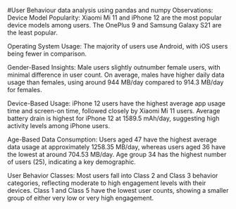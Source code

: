 #User Behaviour data analysis using pandas and numpy 
Observations:
Device Model Popularity:
Xiaomi Mi 11 and iPhone 12 are the most popular device models among users.
The OnePlus 9 and Samsung Galaxy S21 are the least popular.

Operating System Usage:
The majority of users use Android, with iOS users being fewer in comparison.

Gender-Based Insights:
Male users slightly outnumber female users, with minimal difference in user count.
On average, males have higher daily data usage than females, using around 944 MB/day compared to 914.3 MB/day for females.

Device-Based Usage:
iPhone 12 users have the highest average app usage time and screen-on time, followed closely by Xiaomi Mi 11 users.
Average battery drain is highest for iPhone 12 at 1589.5 mAh/day, suggesting high activity levels among iPhone users.

Age-Based Data Consumption:
Users aged 47 have the highest average data usage at approximately 1258.35 MB/day, whereas users aged 36 have the lowest at around 704.53 MB/day.
Age group 34 has the highest number of users (25), indicating a key demographic.

User Behavior Classes:
Most users fall into Class 2 and Class 3 behavior categories, reflecting moderate to high engagement levels with their devices.
Class 1 and Class 5 have the lowest user counts, showing a smaller group of either very low or very high engagement.
